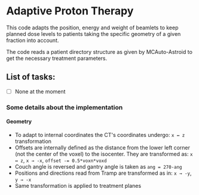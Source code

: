 # Adaptive Proton Therapy

This code adapts the position, energy and weight of beamlets to keep planned dose levels to patients taking the specific geometry of a given fraction into account.

The code reads a patient directory structure as given by MCAuto-Astroid to get the necessary treatment parameters.

## List of tasks:
- [ ] None at the moment

### Some details about the implementation

#### Geometry
- To adapt to internal coordinates the CT's coordinates undergo: `x ↔ z` transformation
- Offsets are internally defined as the distance from the lower left corner (not the center of the voxel) to the isocenter. They are transformed as: `x ↔ z`, `x → -x`, `offset -= 0.5*voxn*voxd`
- Couch angle is reversed and gantry angle is taken as `ang = 270-ang`
- Positions and directions read from Tramp are transformed as in: `x → -y`, `y → -x`
- Same transformation is applied to treatment planes